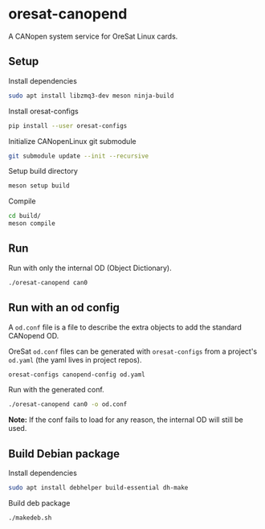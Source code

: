 # oresat-canopend

A CANopen system service for OreSat Linux cards.

## Setup

Install dependencies

```bash
sudo apt install libzmq3-dev meson ninja-build
```

Install oresat-configs

```bash
pip install --user oresat-configs
```

Initialize CANopenLinux git submodule

```bash
git submodule update --init --recursive
```

Setup build directory

```bash
meson setup build
```

Compile

```bash
cd build/
meson compile
```

## Run

Run with only the internal OD (Object Dictionary).

```bash
./oresat-canopend can0
```

## Run with an od config

A `od.conf` file is a file to describe the extra objects to add the standard
CANopend OD.

OreSat `od.conf` files can be generated with `oresat-configs` from a project's
`od.yaml` (the yaml lives in project repos).

```bash
oresat-configs canopend-config od.yaml
```

Run with the generated conf.

```bash
./oresat-canopend can0 -o od.conf
```

**Note:** If the conf fails to load for any reason, the internal OD will still
be used.

## Build Debian package

Install dependencies

```bash
sudo apt install debhelper build-essential dh-make

```

Build deb package

```bash
./makedeb.sh
```

